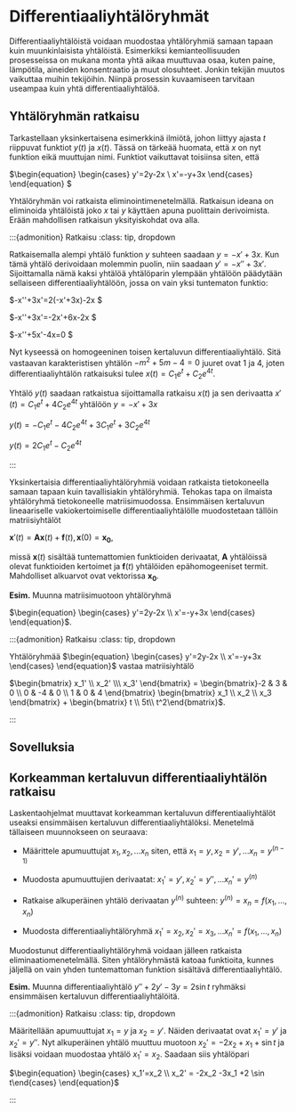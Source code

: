 # Differentiaaliyhtälöryhmät

Differentiaaliyhtälöistä voidaan muodostaa yhtälöryhmiä samaan tapaan kuin muunkinlaisista yhtälöistä. Esimerkiksi kemianteollisuuden prosesseissa on mukana monta yhtä aikaa muuttuvaa osaa, kuten paine, lämpötila, aineiden konsentraatio ja muut olosuhteet. Jonkin tekijän muutos vaikuttaa muihin tekijöihin. Niinpä prosessin kuvaamiseen tarvitaan useampaa kuin yhtä differentiaaliyhtälöä.

## Yhtälöryhmän ratkaisu

Tarkastellaan yksinkertaisena esimerkkinä ilmiötä, johon liittyy ajasta $t$ riippuvat funktiot $y(t)$ ja $x(t)$. Tässä on tärkeää huomata, että $x$ on nyt funktion eikä muuttujan nimi. Funktiot vaikuttavat toisiinsa siten, että 

$\begin{equation} \begin{cases} y'=2y-2x \\ x'=-y+3x \end{cases} \end{equation} $

Yhtälöryhmän voi ratkaista eliminointimenetelmällä. Ratkaisun ideana on eliminoida yhtälöistä joko $x$ tai $y$ käyttäen apuna puolittain derivoimista. Erään mahdollisen ratkaisun yksityiskohdat ova alla.

:::{admonition} Ratkaisu
:class: tip, dropdown

Ratkaisemalla alempi yhtälö funktion $y$ suhteen saadaan $y=-x'+3x$. Kun tämä yhtälö derivoidaan molemmin puolin, niin saadaan $y'=-x''+3x'$. Sijoittamalla nämä kaksi yhtälöä yhtälöparin ylempään yhtälöön päädytään sellaiseen differentiaaliyhtälöön, jossa on vain yksi tuntematon funktio: 

$-x''+3x'=2(-x'+3x)-2x $

$-x''+3x'=-2x'+6x-2x $

$-x''+5x'-4x=0 $

Nyt kyseessä on homogeeninen toisen kertaluvun differentiaaliyhtälö. Sitä vastaavan karakteristisen yhtälön $-m^2+5m-4=0$ juuret ovat $1$ ja $4$, joten differentiaaliyhtälön ratkaisuksi tulee $x(t)=C_1 e^t + C_2 e^{4t}$.

Yhtälö $y(t)$ saadaan ratkaistua sijoittamalla ratkaisu $x(t)$ ja sen derivaatta $x'(t)=C_1 e^t + 4 C_2 e^{4t}$ yhtälöön $y=-x'+3x$

$y(t)= -C_1 e^t -4 C_2 e^{4t} +3 C_1 e^t +3 C_2 e^{4t}$

$y(t)= 2C_1 e^t - C_2 e^{4t}$

:::

Yksinkertaisia differentiaaliyhtälöryhmiä voidaan ratkaista tietokoneella samaan tapaan kuin tavallisiakin yhtälöryhmiä. Tehokas tapa on ilmaista yhtälöryhmä tietokoneelle matriisimuodossa. Ensimmäisen kertaluvun lineaariselle vakiokertoimiselle differentiaaliyhtälölle muodostetaan tällöin matriisiyhtälöt

$\mathbf{x}'(t)=\mathbf{A}\mathbf{x}(t)+\mathbf{f}(t), \mathbf{x}(0)=\mathbf{x_0}$,

missä $\mathbf{x}(t)$ sisältää tuntemattomien funktioiden derivaatat, $\mathbf{A}$ yhtälöissä olevat funktioiden kertoimet ja $\mathbf{f}(t)$ yhtälöiden epähomogeeniset termit. Mahdolliset alkuarvot ovat vektorissa $\mathbf{x_0}$.

**Esim.** Muunna matriisimuotoon yhtälöryhmä

$\begin{equation} \begin{cases} y'=2y-2x \\ x'=-y+3x \end{cases} \end{equation}$.

:::{admonition} Ratkaisu
:class: tip, dropdown

Yhtälöryhmää $\begin{equation} \begin{cases} y'=2y-2x \\ x'=-y+3x \end{cases} \end{equation}$ vastaa matriisiyhtälö

$\begin{bmatrix} x_1' \\ x_2' \\\ x_3' \end{bmatrix} = \begin{bmatrix}-2 & 3 & 0 \\ 0 & -4 & 0 \\ 1 & 0 & 4 \end{bmatrix} \begin{bmatrix} x_1 \\ x_2 \\ x_3 \end{bmatrix} + \begin{bmatrix} t \\ 5t\\ t^2\end{bmatrix}$.


:::

## Sovelluksia


## Korkeamman kertaluvun differentiaaliyhtälön ratkaisu

Laskentaohjelmat muuttavat korkeamman kertaluvun differentiaaliyhtälöt useaksi ensimmäisen kertaluvun differentiaaliyhtälöksi. Menetelmä tällaiseen muunnokseen on seuraava:

- Määrittele apumuuttujat $x_1, x_2, \ldots x_n$ siten, että $x_1=y, x_2=y', \ldots x_n=y^{(n-1)}$

- Muodosta apumuuttujien derivaatat: $x_1'=y', x_2'=y'', \ldots x_n' = y^{(n)}$

- Ratkaise alkuperäinen yhtälö derivaatan $y^{(n)}$ suhteen: $y^{(n)}=x_n=f(x_1, \ldots , x_n)$

- Muodosta differentiaaliyhtälöryhmä $x_1'=x_2, x_2'=x_3, \ldots x_n'=f(x_1, \ldots , x_n)$

Muodostunut differentiaaliyhtälöryhmä voidaan jälleen ratkaista eliminaatiomenetelmällä. Siten yhtälöryhmästä katoaa funktioita, kunnes jäljellä on vain yhden tuntemattoman funktion sisältävä differentiaaliyhtälö. 

**Esim.** Muunna differentiaaliyhtälö $y''+2y'-3y= 2\sin t$ ryhmäksi ensimmäisen kertaluvun differentiaaliyhtälöitä.

:::{admonition} Ratkaisu
:class: tip, dropdown

Määritellään apumuuttujat $x_1=y$ ja $x_2=y'$. Näiden derivaatat ovat $x_1'=y'$ ja $x_2'=y''$. Nyt alkuperäinen yhtälö muuttuu muotoon $x_2'=-2 x_2+x_1+\sin t$ ja lisäksi voidaan muodostaa yhtälö $x_1'=x_2$. Saadaan siis yhtälöpari

$\begin{equation} \begin{cases} x_1'=x_2 \\ x_2' = -2x_2 -3x_1 +2 \sin t\end{cases} \end{equation}$

:::